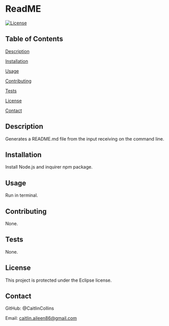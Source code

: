 # ReadME
  [![License](https://img.shields.io/badge/License-EPL%201.0-red.svg)](https://opensource.org/licenses/EPL-1.0)

  ## Table of Contents
  [Description](https://github.com/CaitlinCollins/ReadME#description)

  [Installation](https://github.com/CaitlinCollins/ReadME#installation)

  [Usage](https://github.com/CaitlinCollins/ReadME#usage)

  [Contributing](https://github.com/CaitlinCollins/ReadME#contributing)

  [Tests](https://github.com/CaitlinCollins/ReadME#tests)

  [License](https://github.com/CaitlinCollins/ReadME#license)

  [Contact](https://github.com/CaitlinCollins/ReadME#contact)

  ## Description
  Generates a README.md file from the input receiving on the command line.
  ## Installation
  Install Node.js and inquirer npm package.
  ## Usage
  Run in terminal.
  ## Contributing
  None.
  ## Tests
  None.
  ## License
  This project is protected under the Eclipse license.
  ## Contact
  GitHub: @CaitlinCollins

  Email: caitlin.aileen86@gmail.com
